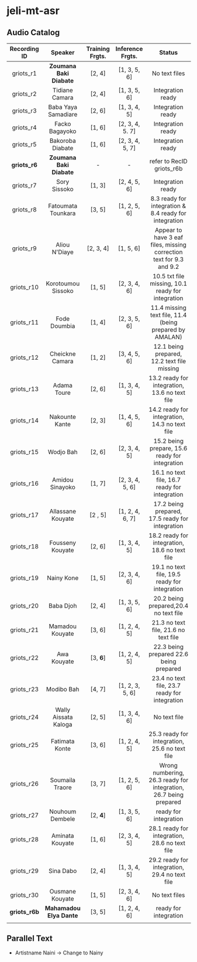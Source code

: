 # jeli-mt-asr

## Audio Catalog
| Recording ID | Speaker | Training Frgts. | Inference Frgts. | Status |
|:--------------:|:---------:|:---------------:|:----------------:|:-------:|
| griots_r1 | **Zoumana Baki Diabate** | [2, 4] | [1, 3, 5, 6] | No text files |
| griots_r2 | Tidiane Camara | [2, 4] | [1, 3, 5, 6] | Integration ready |
| griots_r3 | Baba Yaya Samadiare | [2, 6] | [1, 3, 4, 5] | Integration ready |
| griots_r4 | Facko Bagayoko | [1, 6] | [2, 3, 4, 5. 7] | Integration ready |
| griots_r5 | Bakoroba Diabate | [1, 6] | [2, 3, 4, 5, 7] | Integration ready |
| **griots_r6** |  **Zoumana Baki Diabate** | - |  -  | refer to RecID griots_r6b |
| griots_r7 | Sory Sissoko | [1, 3] | [2, 4, 5, 6] | Integration ready |
| griots_r8 | Fatoumata Tounkara | [3, 5] | [1, 2, 5, 6] | 8.3 ready for integration & 8.4 ready for integration |
| griots_r9 | Aliou N'Diaye | [2, 3, 4] | [1, 5, 6] | Appear to have 3 eaf files, missing correction text for 9.3 and 9.2 |
| griots_r10 | Korotoumou Sissoko | [1, 5] | [2, 3, 4, 6] | 10.5 txt file missing,  10.1 ready for integration  |
| griots_r11 | Fode Doumbia | [1, 4] | [2, 3, 5, 6] |  11.4 missing text file, 11.4 (being prepared by AMALAN) |
| griots_r12 | Cheickne Camara | [1, 2] | [3, 4, 5, 6] | 12.1 being prepared, 12.2 text file missing |
| griots_r13 | Adama Toure | [2, 6] | [1, 3, 4, 5] | 13.2 ready for integration, 13.6 no text file |
| griots_r14 | Nakounte Kante | [2, 3] | [1, 4, 5, 6] | 14.2 ready for integration, 14.3 no text file |
| griots_r15 | Wodjo Bah | [2, 6] | [2, 3, 4, 5] | 15.2 being prepare, 15.6 ready for integration |
| griots_r16 | Amidou Sinayoko | [1, 7] | [2, 3, 4, 5, 6] | 16.1 no text file, 16.7 ready for integration |
| griots_r17 | Allassane Kouyate | [2 , 5] | [1, 2, 4, 6, 7] |  17.2 being prepared, 17.5 ready for integration |
| griots_r18 | Fousseny Kouyate | [2, 6] | [1, 3, 4, 5] | 18.2 ready for integration, 18.6 no text file |
| griots_r19 | Nainy Kone | [1, 5] | [2, 3, 4, 6] | 19.1 no text file, 19.5 ready for integration |
| griots_r20 |  Baba Djoh | [2, 4] | [1, 3, 5, 6] | 20.2 being prepared,20.4 no text file |
| griots_r21 | Mamadou Kouyate | [3, 6] | [1, 2, 4, 5] | 21.3 no text file, 21.6 no text file |
| griots_r22 | Awa Kouyate | [3, **6**] | [1, 2, 4, 5] | 22.3  being prepared 22.6 being prepared |
| griots_r23 | Modibo Bah | [4, 7] | [1, 2, 3, 5, 6] | 23.4 no text file, 23.7 ready for integration |
| griots_r24 | Wally Aissata Kaloga | [2, 5] | [1, 3, 4, 6] | No text file |
| griots_r25 | Fatimata Konte | [3, 6] | [1, 2, 4, 5] | 25.3 ready for integration, 25.6 no text file |
| griots_r26 | Soumaila Traore | [3, 7] | [1, 2, 5, 6] | Wrong numbering, 26.3 ready for integration, 26.7 being prepared |
| griots_r27 | Nouhoum Dembele | [2, **4**] | [1, 3, 5, 6] | ready for integration  |
| griots_r28 | Aminata Kouyate | [1, 6] | [2, 3, 4, 5] | 28.1 ready for integration, 28.6 no text file |
| griots_r29 | Sina Dabo | [2, 4] | [1, 3, 4, 5] | 29.2 ready for integration, 29.4  no text file |
| griots_r30 | Ousmane Kouyate | [1, 5] | [2, 3, 4, 6] | No text files |
| **griots_r6b** |  **Mahamadou Elya Dante** | [3, 5] |  [1, 2, 4, 6]  | ready for integration |
||

## Parallel Text

* Artistname Naini -> Change to Nainy
